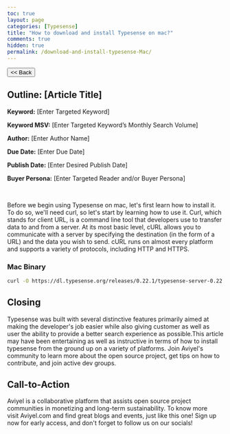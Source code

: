 ```yaml
---
toc: true
layout: page
categories: [Typesense]
title: "How to download and install Typesense on mac?"
comments: true
hidden: true
permalink: /download-and-install-typesense-Mac/
---
```


<button class="back-button" onclick="window.history.back()"><< Back</button>

## Outline: [Article Title]

**Keyword:** [Enter Targeted Keyword]

**Keyword MSV:** [Enter Targeted Keyword’s Monthly Search Volume]

**Author:** [Enter Author Name]

**Due Date:** [Enter Due Date]

**Publish Date:** [Enter Desired Publish Date]

**Buyer Persona:** [Enter Targeted Reader and/or Buyer Persona]

<br>

Before we begin using Typesense on mac, let's first learn how to install it. To do so, we'll need curl, so let's start by learning how to use it. Curl, which stands for client URL, is a command line tool that developers use to transfer data to and from a server. At its most basic level, cURL allows you to communicate with a server by specifying the destination (in the form of a URL) and the data you wish to send. cURL runs on almost every platform and supports a variety of protocols, including HTTP and HTTPS.



### Mac Binary

```bash
curl -O https://dl.typesense.org/releases/0.22.1/typesense-server-0.22.1-darwin-amd64.tar.gz
```

## Closing

Typesense was built with several distinctive features primarily aimed at making the developer's job easier while also giving customer as well as user the ability to provide a better search experience as possible.This article may have been entertaining as well as instructive in terms of how to install typesense from the ground up on a variety of platforms. Join Aviyel's community to learn more about the open source project, get tips on how to contribute, and join active dev groups.

## Call-to-Action

Aviyel is a collaborative platform that assists open source project communities in monetizing and long-term sustainability. To know more visit Aviyel.com and find great blogs and events, just like this one! Sign up now for early access, and don't forget to follow us on our socials!
